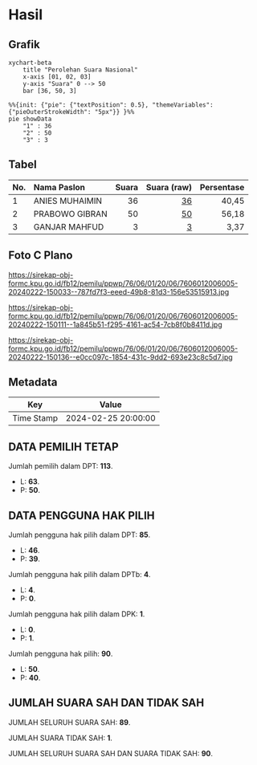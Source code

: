 # Hasil

## Grafik

```mermaid
xychart-beta
    title "Perolehan Suara Nasional"
    x-axis [01, 02, 03]
    y-axis "Suara" 0 --> 50
    bar [36, 50, 3]
```

```mermaid
%%{init: {"pie": {"textPosition": 0.5}, "themeVariables": {"pieOuterStrokeWidth": "5px"}} }%%
pie showData
    "1" : 36
    "2" : 50
    "3" : 3
```

## Tabel

| No. | Nama Paslon    | Suara | Suara (raw) | Persentase |
|:--- |:-------------- | -----:| -----------:| ----------:|
| 1   | ANIES MUHAIMIN | 36    | [36][p-1]   | 40,45      |
| 2   | PRABOWO GIBRAN | 50    | [50][p-2]   | 56,18      |
| 3   | GANJAR MAHFUD  | 3     | [3][p-3]    | 3,37       |


[p-1]: https://github.com/gigit-pemilu/pemilu-2024/blob/main/pilpres/hitung-suara/sub/76-sulawesi-barat/sub/06-mamuju-tengah/sub/01-tobadak/sub/2006-bambadaru/sub/005-tps/sub/paslon-1.txt
[p-2]: https://github.com/gigit-pemilu/pemilu-2024/blob/main/pilpres/hitung-suara/sub/76-sulawesi-barat/sub/06-mamuju-tengah/sub/01-tobadak/sub/2006-bambadaru/sub/005-tps/sub/paslon-2.txt
[p-3]: https://github.com/gigit-pemilu/pemilu-2024/blob/main/pilpres/hitung-suara/sub/76-sulawesi-barat/sub/06-mamuju-tengah/sub/01-tobadak/sub/2006-bambadaru/sub/005-tps/sub/paslon-3.txt

## Foto C Plano

https://sirekap-obj-formc.kpu.go.id/fb12/pemilu/ppwp/76/06/01/20/06/7606012006005-20240222-150033--787fd7f3-eeed-49b8-81d3-156e53515913.jpg

https://sirekap-obj-formc.kpu.go.id/fb12/pemilu/ppwp/76/06/01/20/06/7606012006005-20240222-150111--1a845b51-f295-4161-ac54-7cb8f0b8411d.jpg

https://sirekap-obj-formc.kpu.go.id/fb12/pemilu/ppwp/76/06/01/20/06/7606012006005-20240222-150136--e0cc097c-1854-431c-9dd2-693e23c8c5d7.jpg


## Metadata

| Key        | Value               |
| ---------- | ------------------- |
| Time Stamp | 2024-02-25 20:00:00 |


## DATA PEMILIH TETAP

Jumlah pemilih dalam DPT: **113**.
 * L: **63**.
 * P: **50**.

## DATA PENGGUNA HAK PILIH

Jumlah pengguna hak pilih dalam DPT: **85**.
 * L: **46**.
 * P: **39**.

Jumlah pengguna hak pilih dalam DPTb: **4**.
 * L: **4**.
 * P: **0**.

Jumlah pengguna hak pilih dalam DPK: **1**.
 * L: **0**.
 * P: **1**.

Jumlah pengguna hak pilih: **90**.
 * L: **50**.
 * P: **40**.

## JUMLAH SUARA SAH DAN TIDAK SAH

JUMLAH SELURUH SUARA SAH: **89**.

JUMLAH SUARA TIDAK SAH: **1**.

JUMLAH SELURUH SUARA SAH DAN SUARA TIDAK SAH: **90**.


